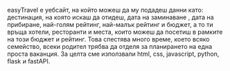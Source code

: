 easyTravel е уебсайт, на който можеш да му подадеш данни като: дестинация, на която искаш да отидеш, дата на заминаване , дата на прибиране, най-голям рейтинг, най-малък рейтинг и бюджет, а то ти връща хотели, ресторанти и места, които можеш да посетиш в рамките на този бюджет и рейтинг. Това спестява много време, което всяко семейство, всеки родител трябва да отделя за планирането на една проста ваканция. За целта сме използвали html, css, javascript, python, flask и fastAPI. 
